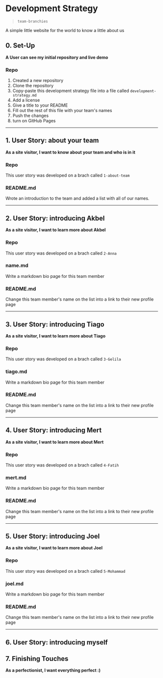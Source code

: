 # Development Strategy

> `team-branchies`

A simple little website for the world to know a little about us

## 0. Set-Up

__A User can see my initial repository and live demo__

### Repo

1. Created a new repository
1. Clone the repository
1. Copy-paste this development strategy file into a file called `development-strategy.md`
1. Add a license
1. Give a title to your README
1. Fill out the rest of this file with your team's names
1. Push the changes
1. turn on GitHub Pages

---

## 1. User Story: about your team

__As a site visitor, I want to know about your team and who is in it__

### Repo

This user story was developed on a brach called `1-about-team`

### README.md

Wrote an introduction to the team and added a list with all of our names.

---

## 2. User Story: introducing Akbel

__As a site visitor, I want to learn more about Akbel__

### Repo

This user story was developed on a brach called `2-Anna`

### name.md

Write a markdown bio page for this team member

### README.md

Change this team member's name on the list into a link to their new profile page

---

## 3. User Story: introducing Tiago

__As a site visitor, I want to learn more about Tiago__

### Repo

This user story was developed on a brach called `3-Gelila`

### tiago.md

Write a markdown bio page for this team member

### README.md

Change this team member's name on the list into a link to their new profile page

---

## 4. User Story: introducing Mert

__As a site visitor, I want to learn more about Mert__

### Repo

This user story was developed on a brach called `4-Fatih`

### mert.md

Write a markdown bio page for this team member

### README.md

Change this team member's name on the list into a link to their new profile page

---

## 5. User Story: introducing Joel

__As a site visitor, I want to learn more about Joel__

### Repo

This user story was developed on a brach called `5-Mohammad`

### joel.md

Write a markdown bio page for this team member

### README.md

Change this team member's name on the list into a link to their new profile page

---


## 6. User Story: introducing myself


## 7. Finishing Touches

__As a perfectionist, I want everything perfect :)__
